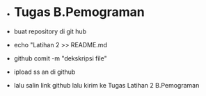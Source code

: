 + <h1>Tugas B.Pemograman</h1>
+ <p>buat repository di git hub</p>
+ <p>echo "Latihan 2 >> README.md</p>
+ <p>github comit -m "dekskripsi file"<p>
+ <p>ipload ss an di github<p>
+ <p>lalu salin link github lalu kirim ke Tugas Latihan 2 B.Pemograman</p>
